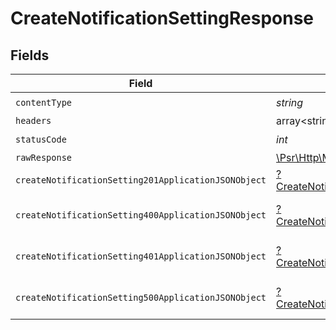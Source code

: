# CreateNotificationSettingResponse


## Fields

| Field                                                                                                                  | Type                                                                                                                   | Required                                                                                                               | Description                                                                                                            |
| ---------------------------------------------------------------------------------------------------------------------- | ---------------------------------------------------------------------------------------------------------------------- | ---------------------------------------------------------------------------------------------------------------------- | ---------------------------------------------------------------------------------------------------------------------- |
| `contentType`                                                                                                          | *string*                                                                                                               | :heavy_check_mark:                                                                                                     | N/A                                                                                                                    |
| `headers`                                                                                                              | array<string, array<*string*>>                                                                                         | :heavy_minus_sign:                                                                                                     | N/A                                                                                                                    |
| `statusCode`                                                                                                           | *int*                                                                                                                  | :heavy_check_mark:                                                                                                     | N/A                                                                                                                    |
| `rawResponse`                                                                                                          | [\Psr\Http\Message\ResponseInterface](https://www.php-fig.org/psr/psr-7/#33-psrhttpmessageresponseinterface)           | :heavy_minus_sign:                                                                                                     | N/A                                                                                                                    |
| `createNotificationSetting201ApplicationJSONObject`                                                                    | [?CreateNotificationSetting201ApplicationJSON](../../models/operations/CreateNotificationSetting201ApplicationJSON.md) | :heavy_minus_sign:                                                                                                     | Created                                                                                                                |
| `createNotificationSetting400ApplicationJSONObject`                                                                    | [?CreateNotificationSetting400ApplicationJSON](../../models/operations/CreateNotificationSetting400ApplicationJSON.md) | :heavy_minus_sign:                                                                                                     | General error response                                                                                                 |
| `createNotificationSetting401ApplicationJSONObject`                                                                    | [?CreateNotificationSetting401ApplicationJSON](../../models/operations/CreateNotificationSetting401ApplicationJSON.md) | :heavy_minus_sign:                                                                                                     | General error response                                                                                                 |
| `createNotificationSetting500ApplicationJSONObject`                                                                    | [?CreateNotificationSetting500ApplicationJSON](../../models/operations/CreateNotificationSetting500ApplicationJSON.md) | :heavy_minus_sign:                                                                                                     | General error response                                                                                                 |